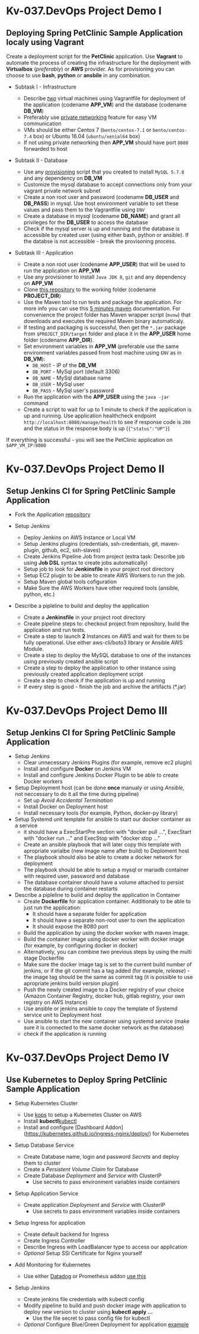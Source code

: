 # Kv-037.DevOps Project Demo I
## Deploying Spring PetClinic Sample Application localy using Vagrant

Create a deployment script for the **PetClinic** application. Use **Vagrant** to automate the process of creating the infrastructure for the deployment with **Virtualbox** (*preferably*) or **AWS** provider. As for provisioning you can choose to use **bash**, **python** or **ansbile** in any combination.

- Subtask I - Infrastructure
	* Describe *[two](https://www.vagrantup.com/docs/multi-machine/)* virtual machines using Vagrantfile for deployment of the application (codename **APP_VM**) and the database (codename **DB_VM**) 
	* Preferably use [private networking](https://www.vagrantup.com/docs/networking/private_network.html) feature for easy VM communication
	* VMs should be either Centos 7 (`bento/centos-7.1` or `bento/centos-7.4` box) or Ubuntu 16.04 (`ubuntu/xenial64` box)
	* If not using private networking then **APP_VM** should have port `8080` forwarded to host

- Subtask II - Database
	* Use any [provisioning](https://www.vagrantup.com/docs/provisioning/basic_usage.html) script that you created to install `MySQL 5.7.8` and any dependency on **DB_VM**
	* Customize the mysql database to accept connections only from your vagrant private network subnet
	* Create a non root user and password (codename **DB_USER** and **DB_PASS**) in mysql. Use host environment variable to set these values and pass them to the Vagrantfile using `ENV`
	* Create a database in mysql (codename **DB_NAME**) and grant all privileges for the **DB_USER** to access the database
	* Check if the mysql server is up and running and the database is accessible by created user (using either bash, python or ansible). If the databse is not accessible - break the provisoning process.

- Subtask III - Application
	* Create a non root user (codename **APP_USER**) that will be used to run the application on **APP_VM**
	* Use any provisioner to install `Java JDK 8`, `git` and any dependency on **APP_VM**
	* Clone [this repository](https://github.com/DmyMi/spring-petclinic) to the working folder (codename **PROJECT_DIR**)
	* Use the Maven tool to run tests and package the application. For more info you can use this [5 minutes maven](https://maven.apache.org/guides/getting-started/maven-in-five-minutes.html) documentation. For convenience the project folder has Maven wrapper script (`mvnw`) that downloads and executes the required Maven binary automaticaly.
	* If testing and packaging is successful, then get the `*.jar` package from `$PROJECT_DIR/target` folder and place it in the **APP_USER** home folder (codename **APP_DIR**).
	* Set environment variables in **APP_VM** (preferable use the same environment variables passed from host machine using `ENV` as in **DB_VM**):
		* `DB_HOST` - IP of the **DB_VM**
		* `DB_PORT` - MySql port (default 3306)
		* `DB_NAME` - MySql database name
		* `DB_USER` - MySql user
		* `DB_PASS` - MySql user's password
	* Run the application with the **APP_USER** using the `java -jar` command
	* Create a script to wait for up to 1 minute to check if the application is up and running. Use application healthcheck endpoint `http://localhost:8080/manage/health` to see if response code is `200` and the status in the response body is up (`{"status":"UP"}`)

If everything is successful - you will see the PetClinic application on `$APP_VM_IP:8080`
	
# Kv-037.DevOps Project Demo II
## Setup Jenkins CI for Spring PetClinic Sample Application

- Fork the Application [repository](https://github.com/DmyMi/spring-petclinic) 
- Setup Jenkins
	* Deploy Jenkins on AWS Instance or Local VM
	* Setup Jenkins plugins (credentials, ssh-credentials, git, maven-plugin, github, ec2, ssh-slaves)
	* Create Jenkins Pipeline Job from project (extra task: Describe job using **Job DSL** syntax to create jobs automatically)
	* Setup job to look for **Jenkinsfile** in your project root directory
	* Setup EC2 plugin to be able to create AWS Workers to run the job.
	* Setup Maven global tools cofiguration
	* Make Sure the AWS Workers have other required tools (ansible, python, etc.)
        
- Describe a pipleline to build and deploy the application
	* Create a **Jenkinsfile** in your project root directory
	* Create pipeline steps to: checkout project from repository, build the application and run tests.
	* Create a step to launch **2** Instances on AWS and wait for them to be fully operational. Use either aws-cli/boto3 library or Ansible AWS Module.
	* Create a step to deploy the MySQL database to one of the instances using previously created ansible script
	* Create a step to deploy the application to other instance using previously created application deployment script
	* Create a step to check if the application is up and running
	* If every step is good - finish the job and archive the artifacts (\*.jar)

# Kv-037.DevOps Project Demo III
## Setup Jenkins CI for Spring PetClinic Sample Application

- Setup Jenkins
	* Clear unnecessary Jenkins Plugins (for example, remove ec2 plugin)
	* Install and configure **Docker** on Jenkins VM
	* Install and configure Jenkins Docker Plugin to be able to create Docker workers
- Setup Deployment host (can be done **once** manualy or using *Ansible*, not neccessary to do it all the time during pipeline)
	* Set up *Avoid Accidental Termination*
	* Install Docker on Deployment host
	* Install necessary tools (for example, Python, docker-py library)
- Setup Systemd unit template for ansible to start our docker container as a service
	* it should have a ExecStartPre section with "docker pull ...", ExecStart with "docker run ..." and ExecStop with "docker stop ..."
	* Create an ansible playbook that will later copy this template with apropriate varialbe (new image name after build) to Deploment host
	* The playbook should also be able to create a docker network for deployment
	* The playbook should be able to setup a mysql or mariadb container with required user, password and database
	* The database container should have a volume attached to persist the database during container restarts
- Describe a pipleline to build and deploy the application in Container
	* Create **Dockerfile** for application container. Additionaly to be able to just run the application:
		* It should have a separate folder for application
		* It should have a separate non-root user to own the application
		* It should expose the 8080 port
	* Build the application by using the docker worker with maven image.
	* Build the container image using docker worker with docker image (for example, by configuring docker in docker)
	* Alternatively, you can combine two previous steps by using the multi stage Dockerfile
	* Make sure the docker image tag is set to the current build number of jenkins, or if the git commit has a tag added (for example, *release*) - the image tag should be the same as commit tag (it is possible to use apropriate jenkins build version plugin)
	* Push the newly created image to a Docker registry of your choice (Amazon Container Registry, docker hub, gitlab registry, your own registry on AWS Instance)
	* Use ansible or jenkins ansible to copy the template of Systemd service unit to Deployment host
	* Use ansible to start the new container using systemd service (make sure it is connected to the same docker network as the database)
	* check if the application is running

# Kv-037.DevOps Project Demo IV
## Use Kubernetes to Deploy Spring PetClinic Sample Application

- Setup Kubernetes Cluster
	* Use [kops](https://github.com/kubernetes/kops/blob/master/docs/aws.md) to setup a Kubernetes Cluster on AWS
	* Install **kubectl**[kubectl](https://kubernetes.io/docs/tasks/tools/install-kubectl/#install-kubectl-binary-via-native-package-management)
	* Install and configure [Dashboard Addon] (https://kubernetes.github.io/ingress-nginx/deploy/) for Kubernetes
- Setup Database Service
	* Create Database name, login and password *Secrets* and deploy them to cluster
	* Create a *Persistent Volume Claim* for Database
	* Create Database *Deployment* and *Service* with ClusterIP
		* Use secrets to pass environment variables inside containers
- Setup Application Service
	* Create application *Deployment* and *Service* with ClusterIP
		* Use secrets to pass environment variables inside containers
- Setup Ingress for application
	* Create default backend for Ingress
	* Create Ingress Controller
	* Describe Ingress with LoadBalancer type to access our application
	* *Optional* Setup SSl Certificate for Nginx yourself
- Add Monitoring for Kubernetes
	* Use either [Datadog](https://www.datadoghq.com/) or Prometheus addon
        [use this](https://devopscube.com/setup-prometheus-monitoring-on-kubernetes/)
        
        
        
- Setup Jenkins
	* Create jenkins file credentials with kubectl config
	* Modify pipeline to build and push docker image with application to deploy new version to cluster using **kubectl apply ...**
		* Use the file secret to pass config file for kubectl
	* *Optional* Configure Blue/Green Deployment for application [example](https://github.com/IanLewis/kubernetes-bluegreen-deployment-tutorial)
